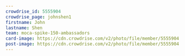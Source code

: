 ```yaml
---
crowdrise_id: 5555904
crowdrise_page: johnshen1
firstname: John
lastname: Shen
team: moca-spike-150-ambassadors
card-image: https://cdn.crowdrise.com/v2/photo/file/member/5555904
post-image: https://cdn.crowdrise.com/v2/photo/file/member/5555904
---
```

